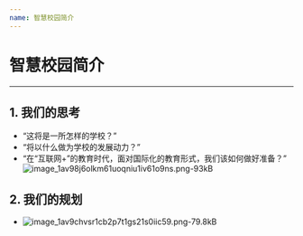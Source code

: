 ```yaml
---
name: 智慧校园简介
---
```

# 智慧校园简介
--------

**1. 我们的思考**
---

 - “这将是一所怎样的学校？”
 - “将以什么做为学校的发展动力？”
 - “在“互联网+”的教育时代，面对国际化的教育形式，我们该如何做好准备？”
 ![image_1av98j6olkm61uoqniu1iv61o9ns.png-93kB][1]

**2. 我们的规划**
---

  - ![image_1av9chvsr1cb2p7t1gs21s0iic59.png-79.8kB][2]
 
 


  [1]: http://static.zybuluo.com/Deite/sm13mw27fzu4l64spk9w2yow/image_1av98j6olkm61uoqniu1iv61o9ns.png
  [2]: http://static.zybuluo.com/Deite/c65i4wqzcb0xc55me3wk0ida/image_1av9chvsr1cb2p7t1gs21s0iic59.png
